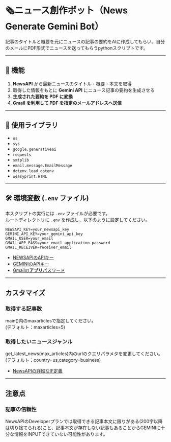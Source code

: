# 🗞️ニュース創作ボット（News Generate Gemini Bot）
記事のタイトルと概要を元にニュースの記事の要約をAIに作成してもらい、自分のメールにPDF形式でニュースを送ってもらうpythonスクリプトです。

---

## **🔹 機能**
1. **NewsAPI** から最新ニュースのタイトル・概要・本文を取得
2. 取得した情報をもとに **Gemini API** にニュース記事の要約を生成させる
3. **生成された要約を PDF に変換**
4. **Gmail を利用して PDF を指定のメールアドレスへ送信**

---

## **📌 使用ライブラリ**
- `os`
- `sys`
- `google.generativeai`
- `requests`
- `smtplib`
- `email.message.EmailMessage`
- `dotenv.load_dotenv`
- `weasyprint.HTML`

---

## **🛠 環境変数 (`.env` ファイル)**
本スクリプトの実行には `.env` ファイルが必要です。  
ルートディレクトリに `.env` を作成し、以下のように設定してください。

```plaintext
NEWSAPI_KEY=your_newsapi_key
GEMINI_API_KEY=your_gemini_api_key
GMAIL_USER=your_email
GMAIL_APP_PASS=your_email_application_password
GMAIL_RECEIVER=receiver_email
```
- [NEWSAPIのAPIキー](https://newsapi.org/docs)
- [GEMINIのAPIキー](https://ai.google.dev/gemini-api/docs/api-key?hl=ja)
- [Gmailの**アプリ**パスワード](https://support.google.com/accounts/answer/185833?sjid=12865376057855948558-NC)

---

## カスタマイズ
### 取得する記事数
main()内のmaxarticlesで指定してください。<br>
(デフォルト：maxarticles=5)
### 取得したいニュースジャンル
get_latest_news(max_articles)内のurlのクエリパラメタを変更してください。<br>
(デフォルト：country=us,category=business)<br>
- [NewsAPIの詳細なIF定義](https://newsapi.org/docs/endpoints/top-headlines)

---
## 注意点
### 記事の信頼性
NewsAPIのDeveloperプランでは取得できる記事本文に限りがある(200字以降は切り捨てられる)こと、記事本文が存在しない記事もあることからGEMINIに十分な情報をINPUTできていない可能性があります。


